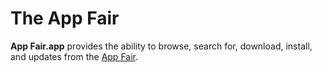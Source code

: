 # The App Fair

**App Fair.app** provides the ability to browse, search for, download,
install, and updates from the [App Fair](https://www.appfair.net).
